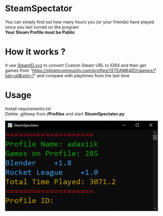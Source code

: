 # SteamSpectator

You can simply find out how many hours you (or your friends) have played since you last turned on the program<br>
**Your Steam Profile must be Public**<br>

# How it works ?
It use [SteamID.xyz](https://steamid.xyz/) to convert Custom Steam URL to ID64 and then get games from 
 *"https://steamcommunity.com/profiles/{STEAM64ID}/games/?tab=all&xml=1"* and compare with playtimes from the last time <br>

# Usage
Install requirements.txt<br>
Delete .gitkeep from **/Profiles** and start **SteamSpectator.py**<br>

![Example](https://raw.githubusercontent.com/adaxiik/SteamSpectator/master/Images/1.png)
